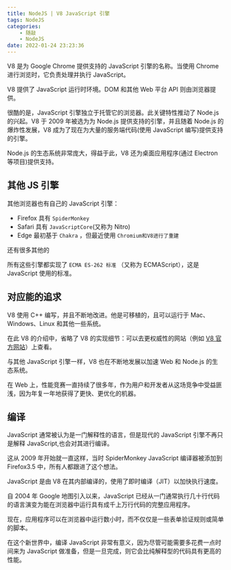 ```yaml
---
title: NodeJS | V8 JavaScript 引擎
tags: NodeJS
categories:
    - 随敲
    - NodeJS
date: 2022-01-24 23:23:36
---
```


V8 是为 Google Chrome 提供支持的 JavaScript 引擎的名称。当使用 Chrome 进行浏览时，它负责处理并执行 JavaScript。

V8 提供了 JavaScript 运行时环境。DOM 和其他 Web 平台 API 则由浏览器提供。

很酷的是，JavaScript 引擎独立于托管它的浏览器。此关键特性推动了 Node.js 的兴起。V8 于 2009 年被选为为 Node.js 提供支持的引擎，并且随着 Node.js 的爆炸性发展，V8 成为了现在为大量的服务端代码(使用 JavaScript 编写)提供支持的引擎。

Node.js 的生态系统非常庞大，得益于此，V8 还为桌面应用程序(通过 Electron 等项目)提供支持。

## 其他 JS 引擎

其他浏览器也有自己的 JavaScript 引擎：

-   Firefox 具有 `SpiderMonkey`
-   Safari 具有 `JavaScriptCore`(又称为 Nitro)
-   Edge 最初基于 `Chakra` ，但最近使用 `Chromium和V8进行了重建`

还有很多其他的

所有这些引擎都实现了 `ECMA ES-262 标准` （又称为 ECMAScript），这是 JavaScript 使用的标准。

## 对应能的追求

V8 使用 C++ 编写，并且不断地改进。他是可移植的，且可以运行于 Mac、Windows、Linux 和其他一些系统。

在此 V8 的介绍中，省略了 V8 的实现细节：可以去更权威性的网站（例如 [V8 官方网站](https://v8.dev/)）上查看。

与其他 JavaScript 引擎一样，V8 也在不断地发展以加速 Web 和 Node.js 的生态系统。

在 Web 上，性能竞赛一直持续了很多年，作为用户和开发者从这场竞争中受益匪浅，因为年复一年地获得了更快、更优化的机器。

## 编译

JavaScript 通常被认为是一门解释性的语言，但是现代的 JavaScript 引擎不再只是解释 JavaScript,也会对其进行编译。

这从 2009 年开始就一直这样，当时 SpiderMonkey JavaScript 编译器被添加到 Firefox3.5 中，所有人都跟进了这个想法。

JavaScript 是由 V8 在其内部编译的，使用了即时编译（JIT）以加快执行速度。

自 2004 年 Google 地图引入以来，JavaScript 已经从一门通常执行几十行代码的语言演变为能在浏览器中运行具有成千上万行代码的完整应用程序。

现在，应用程序可以在浏览器中运行数小时，而不仅仅是一些表单验证规则或简单的脚本。

在这个新世界中，编译 JavaScript 非常有意义，因为尽管可能需要多花费一点时间来为 JavaScript 做准备，但是一旦完成，则它会比纯解释型的代码具有更高的性能。
